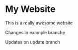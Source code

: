 # My Website

This is a really awesome website

Changes in example branche

Updates on update branch
